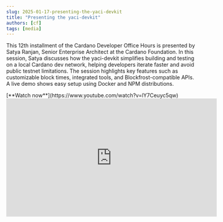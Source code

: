 ```yaml
---
slug: 2025-01-17-presenting-the-yaci-devkit
title: "Presenting the yaci-devkit"
authors: [cf]
tags: [media]
---
```


This 12th installment of the Cardano Developer Office Hours is presented by Satya Ranjan, Senior Enterprise Architect at the Cardano Foundation. In this session, Satya discusses how the yaci-devkit simplifies building and testing on a local Cardano dev network, helping developers iterate faster and avoid public testnet limitations. The session highlights key features such as customizable block times, integrated tools, and Blockfrost-compatible APIs. A live demo shows easy setup using Docker and NPM distributions.

<div style={{ textAlign: 'right' }}>
[**Watch now**](https://www.youtube.com/watch?v=lY7Ceuyc5qw)
</div>

<iframe width="560" height="315" src="https://www.youtube-nocookie.com/embed/lY7Ceuyc5qw" title="YouTube video player" frameborder="0" allow="accelerometer; autoplay; clipboard-write; encrypted-media; gyroscope; picture-in-picture; web-share" referrerpolicy="strict-origin-when-cross-origin" allowfullscreen></iframe>